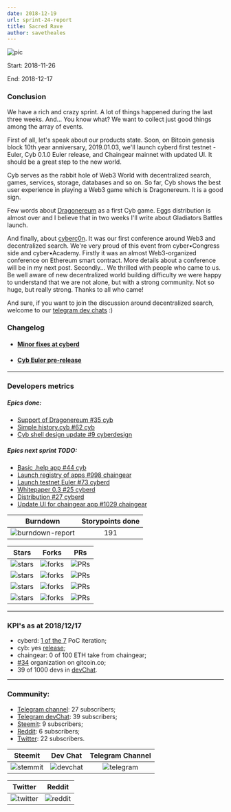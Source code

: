 ```yaml
---
date: 2018-12-19
url: sprint-24-report
title: Sacred Rave
author: savetheales
---
```


![pic](pic.jpg)

Start: 2018-11-26

End: 2018-12-17

### Сonclusion

We have a rich and crazy sprint. A lot of things happened during the last three weeks. And... You know what? We want to collect just good things among the array of events.

First of all, let's speak about our products state. Soon, on Bitcoin genesis block 10th year anniversary, 2019.01.03,  we'll launch cyberd first testnet - Euler, Cyb 0.1.0 Euler release, and Chaingear mainnet with updated UI. It should be a great step to the new world.

Cyb serves as the rabbit hole of Web3 World with decentralized search, games, services, storage, databases and so on. So far, Cyb shows the best user experience in playing a Web3 game which is Dragonereum. It is a good sign.

Few words about [Dragonereum](https://dapp.dragonereum.io/genesis) as a first Cyb game. Eggs distribution is almost over and I believe that in two weeks I'll write about Gladiators Battles launch.

And finally, about [cyberc0n](https://ipfs.io/ipfs/QmWPEkwyTThzQSdky4gje2HhkHU7R5E9WWmazuGBjo8gZd/). It was our first conference around Web3 and decentralized search. We're very proud of this event from cyber•Congress side and cyber•Academy. Firstly it was an almost Web3-organized conference on Ethereum smart contract. More details about a conference will be in my next post. Secondly... We thrilled with people who came to us. Be well aware of new decentralized world building difficulty we were happy to understand that we are not alone, but with a strong community.  Not so huge, but really strong. Thanks to all who came!

And sure, if you want to join the discussion around decentralized search, welcome to our [telegram dev chats](https://t.me/fuckgoogle) :)

### Changelog
 - #### [Minor fixes at cyberd](https://github.com/cybercongress/cyberd/blob/master/CHANGELOG.md#unreleased)
 - #### [Cyb Euler pre-release](https://github.com/cybercongress/cyb/releases/tag/v0.1.0)

 ---
### Developers metrics
##### Epics done:

- [Support of Dragonereum #35 cyb](https://github.com/cybercongress/cyb/issues/35)
- [Simple history.cyb #62 cyb](https://github.com/cybercongress/cyb/issues/62)
- [Cyb shell design update #9 cyberdesign](https://github.com/cybercongress/cyberdesign/issues/9)


##### Epics next sprint TODO:
- [Basic .help app #44 cyb](https://github.com/cybercongress/cyb/issues/44)
- [Launch registry of apps #998 chaingear](https://github.com/cybercongress/chaingear/issues/998)
- [Launch testnet Euler #73 cyberd](https://github.com/cybercongress/cyberd/issues/73)
- [Whitepaper 0.3 #25 cyberd](https://github.com/cybercongress/cyberd/issues/25)
- [Distribution #27 cyberd](https://github.com/cybercongress/cyberd/issues/27)
- [Update UI for chaingear app #1029 chaingear](https://github.com/cybercongress/chaingear/issues/1029)


Burndown | Storypoints done
:---: | :---:
![burndown-report](BD.png) | 191

Stars | Forks | PRs
:---: | :---: |:---:
![stars](cyb-stars.png) |![forks](cyb-forks.png) |![PRs](cyb-PRs.png)
![stars](cyberd-stars.png) |![forks](cyberd-forks.png) |![PRs](cyberd-PRs.png)
![stars](chaingear-stars.png) |![forks](chaingear-forks.png) |![PRs](chaingear-PRs.png)
![stars](congress-stars.png) |![forks](congress-forks.png) |![PRs](congress-PRs.png)

---

### KPI's as at 2018/12/17
- cyberd: [1 of the 7](https://github.com/cybercongress/cyberd/blob/master/CHANGELOG.md#007-2018-10-25) PoC iteration;
- cyb: yes [release](https://github.com/cybercongress/cyb/releases/tag/v0.1.0);
- chaingear: 0 of 100 ETH take from chaingear;
- [#34](https://gitcoin.co/profile/cybercongress) organization on gitcoin.co;
- 39 of 1000 devs in [devChat](https://t.me/fuckgoogle).

---

### Community:

- [Telegram channel](https://t.me/cybercongress): 27 subscribers;
- [Telegram devChat](https://t.me/fuckgoogle): 39 subscribers;
- [Steemit](https://steemit.com/@cybercongress): 9 subscribers;
- [Reddit](https://www.reddit.com/r/cybercongress): 6 subscribers;
- [Twitter](https://twitter.com/cyber_devs): 22 subscribers.

Steemit | Dev Chat | Telegram Channel
:---: | :---: |:---:
![stemmit](steemit.png) |![devchat](devChat.png) |![telegram](telegram.png)

Twitter | Reddit
:---:|:---:|
![twitter](twitter.png)|![reddit](reddit.png)
